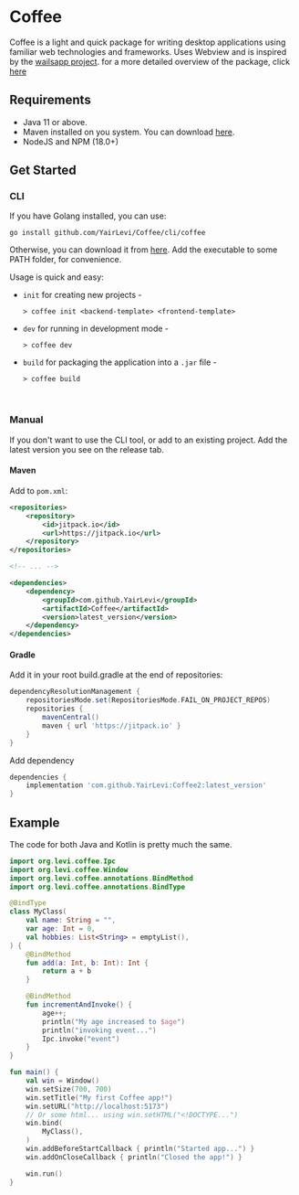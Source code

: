 # Coffee

Coffee is a light and quick package for writing desktop applications using familiar web technologies and frameworks.
Uses Webview and is inspired by the [wailsapp project](https://github.com/wailsapp/wails).
for a more detailed overview of the package, click [here](https://github.com/YairLevi/Coffee/blob/main/docs/overview.md)

## Requirements
- Java 11 or above.
- Maven installed on you system. You can download [here](https://maven.apache.org/download.cgi).
- NodeJS and NPM (18.0+)


## Get Started
### CLI
If you have Golang installed, you can use:
```
go install github.com/YairLevi/Coffee/cli/coffee
```

Otherwise, you can download it from [here](https://github.com/YairLevi/Coffee/releases/download/0.1.9/coffee.rar).
Add the executable to some PATH folder, for convenience.

Usage is quick and easy:

* `init`  for creating new projects - 

  ```
  > coffee init <backend-template> <frontend-template>
  ```
* `dev`   for running in development mode -

  ```
  > coffee dev
  ```
* `build` for packaging the application into a `.jar` file - <br>

  ```
  > coffee build
  ```

<br>

### Manual
If you don't want to use the CLI tool, or add to an existing project.
Add the latest version you see on the release tab.

#### Maven

Add to `pom.xml`:
```xml
<repositories>
    <repository>
        <id>jitpack.io</id>
        <url>https://jitpack.io</url>
    </repository>
</repositories>

<!-- ... -->

<dependencies>
    <dependency>
        <groupId>com.github.YairLevi</groupId>
        <artifactId>Coffee</artifactId>
        <version>latest_version</version>
    </dependency>
</dependencies>
```
#### Gradle 

Add it in your root build.gradle at the end of repositories:
```groovy
dependencyResolutionManagement {
    repositoriesMode.set(RepositoriesMode.FAIL_ON_PROJECT_REPOS)
    repositories {
        mavenCentral()
        maven { url 'https://jitpack.io' }
    }
}
```
Add dependency
```groovy
dependencies {
	implementation 'com.github.YairLevi:Coffee2:latest_version'
}
```


## Example
The code for both Java and Kotlin is pretty much the same.
```kotlin
import org.levi.coffee.Ipc
import org.levi.coffee.Window
import org.levi.coffee.annotations.BindMethod
import org.levi.coffee.annotations.BindType

@BindType
class MyClass(
    val name: String = "",
    var age: Int = 0,
    val hobbies: List<String> = emptyList(),
) {
    @BindMethod
    fun add(a: Int, b: Int): Int {
        return a + b
    }

    @BindMethod
    fun incrementAndInvoke() {
        age++;
        println("My age increased to $age")
        println("invoking event...")
        Ipc.invoke("event")
    }
}

fun main() {
    val win = Window()
    win.setSize(700, 700)
    win.setTitle("My first Coffee app!")
    win.setURL("http://localhost:5173")
    // Or some html... using win.setHTML("<!DOCTYPE...")
    win.bind(
        MyClass(),
    )
    win.addBeforeStartCallback { println("Started app...") }
    win.addOnCloseCallback { println("Closed the app!") }

    win.run()
}

```
